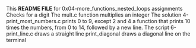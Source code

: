 This **README FILE** for 0x04-more_functions_nested_loops assignments
Checks for a digit
The mult.c function multiplies an integer
The solution 4-print_most_numbers.c prints 0 to 9, except 2 and 4
a function that prints 10 times the numbers, from 0 to 14, followed by a new line.
The script 6-print_line.c draws a straight line
print_diagonal draws a diagonal line on the terminal
